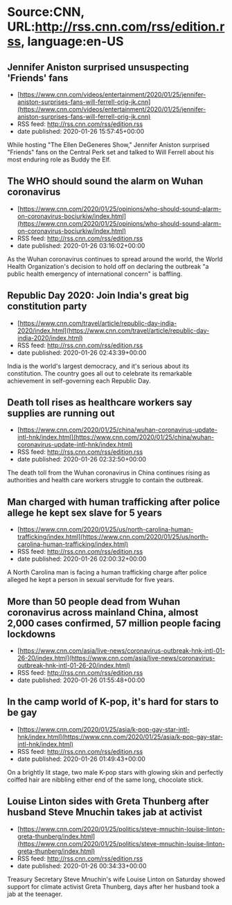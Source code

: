 # Source:CNN, URL:http://rss.cnn.com/rss/edition.rss, language:en-US

## Jennifer Aniston surprised unsuspecting 'Friends' fans
 - [https://www.cnn.com/videos/entertainment/2020/01/25/jennifer-aniston-surprises-fans-will-ferrell-orig-jk.cnn](https://www.cnn.com/videos/entertainment/2020/01/25/jennifer-aniston-surprises-fans-will-ferrell-orig-jk.cnn)
 - RSS feed: http://rss.cnn.com/rss/edition.rss
 - date published: 2020-01-26 15:57:45+00:00

While hosting "The Ellen DeGeneres Show," Jennifer Aniston surprised "Friends" fans on the Central Perk set and talked to Will Ferrell about his most enduring role as Buddy the Elf.

## The WHO should sound the alarm on Wuhan coronavirus
 - [https://www.cnn.com/2020/01/25/opinions/who-should-sound-alarm-on-coronavirus-bociurkiw/index.html](https://www.cnn.com/2020/01/25/opinions/who-should-sound-alarm-on-coronavirus-bociurkiw/index.html)
 - RSS feed: http://rss.cnn.com/rss/edition.rss
 - date published: 2020-01-26 03:16:02+00:00

As the Wuhan coronavirus continues to spread around the world, the World Health Organization's decision to hold off on declaring the outbreak "a public health emergency of international concern" is baffling.

## Republic Day 2020: Join India's great big constitution party
 - [https://www.cnn.com/travel/article/republic-day-india-2020/index.html](https://www.cnn.com/travel/article/republic-day-india-2020/index.html)
 - RSS feed: http://rss.cnn.com/rss/edition.rss
 - date published: 2020-01-26 02:43:39+00:00

India is the world's largest democracy, and it's serious about its constitution. The country goes all out to celebrate its remarkable achievement in self-governing each Republic Day.

## Death toll rises as healthcare workers say supplies are running out
 - [https://www.cnn.com/2020/01/25/china/wuhan-coronavirus-update-intl-hnk/index.html](https://www.cnn.com/2020/01/25/china/wuhan-coronavirus-update-intl-hnk/index.html)
 - RSS feed: http://rss.cnn.com/rss/edition.rss
 - date published: 2020-01-26 02:32:50+00:00

The death toll from the Wuhan coronavirus in China continues rising as authorities and health care workers struggle to contain the outbreak.

## Man charged with human trafficking after police allege he kept sex slave for 5 years
 - [https://www.cnn.com/2020/01/25/us/north-carolina-human-trafficking/index.html](https://www.cnn.com/2020/01/25/us/north-carolina-human-trafficking/index.html)
 - RSS feed: http://rss.cnn.com/rss/edition.rss
 - date published: 2020-01-26 02:00:32+00:00

A North Carolina man is facing a human trafficking charge after police alleged he kept a person in sexual servitude for five years.

## More than 50 people dead from Wuhan coronavirus across mainland China, almost 2,000 cases confirmed, 57 million people facing lockdowns
 - [https://www.cnn.com/asia/live-news/coronavirus-outbreak-hnk-intl-01-26-20/index.html](https://www.cnn.com/asia/live-news/coronavirus-outbreak-hnk-intl-01-26-20/index.html)
 - RSS feed: http://rss.cnn.com/rss/edition.rss
 - date published: 2020-01-26 01:55:48+00:00



## In the camp world of K-pop, it's hard for stars to be gay
 - [https://www.cnn.com/2020/01/25/asia/k-pop-gay-star-intl-hnk/index.html](https://www.cnn.com/2020/01/25/asia/k-pop-gay-star-intl-hnk/index.html)
 - RSS feed: http://rss.cnn.com/rss/edition.rss
 - date published: 2020-01-26 01:49:43+00:00

On a brightly lit stage, two male K-pop stars with glowing skin and perfectly coiffed hair are nibbling either end of the same long, chocolate stick.

## Louise Linton sides with Greta Thunberg after husband Steve Mnuchin takes jab at activist
 - [https://www.cnn.com/2020/01/25/politics/steve-mnuchin-louise-linton-greta-thunberg/index.html](https://www.cnn.com/2020/01/25/politics/steve-mnuchin-louise-linton-greta-thunberg/index.html)
 - RSS feed: http://rss.cnn.com/rss/edition.rss
 - date published: 2020-01-26 00:34:33+00:00

Treasury Secretary Steve Mnuchin's wife Louise Linton on Saturday showed support for climate activist Greta Thunberg, days after her husband took a jab at the teenager.

